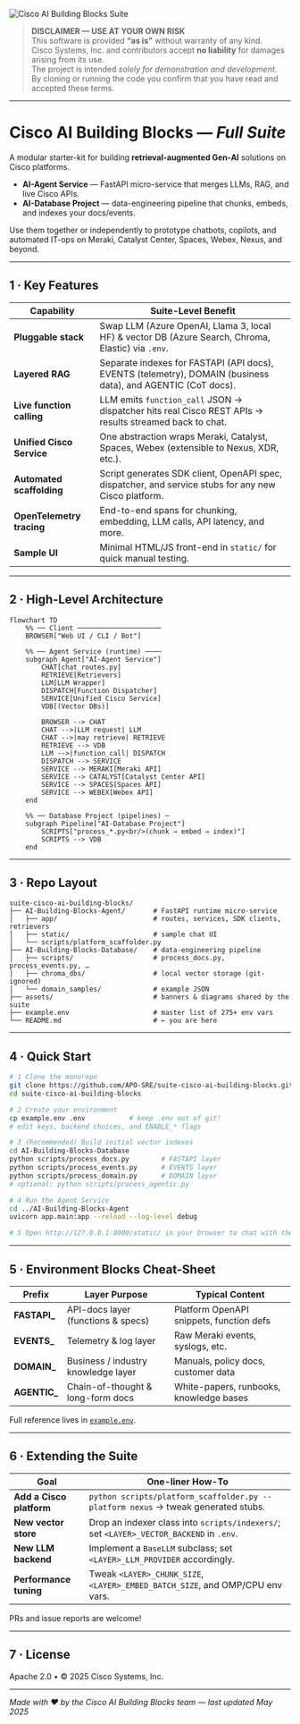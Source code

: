 ![Cisco AI Building Blocks Suite](assets/ai_building_blocks_banner.png)

> **DISCLAIMER — USE AT YOUR OWN RISK**  
> This software is provided **“as is”** without warranty of any kind.  
> Cisco Systems, Inc. and contributors accept **no liability** for damages arising from its use.  
> The project is intended *solely for demonstration and development*.  
> By cloning or running the code you confirm that you have read and accepted these terms.

---

# Cisco AI Building Blocks — *Full Suite*

A modular starter-kit for building **retrieval-augmented Gen-AI** solutions on Cisco platforms.

* **AI-Agent Service** — FastAPI micro-service that merges LLMs, RAG, and live Cisco APIs.  
* **AI-Database Project** — data-engineering pipeline that chunks, embeds, and indexes your docs/events.

Use them together or independently to prototype chatbots, copilots, and automated IT-ops on Meraki, Catalyst Center, Spaces, Webex, Nexus, and beyond.

---

## 1 · Key Features

| Capability               | Suite-Level Benefit                                                                                           |
| ------------------------ | -------------------------------------------------------------------------------------------------------------- |
| **Pluggable stack**      | Swap LLM (Azure OpenAI, Llama 3, local HF) & vector DB (Azure Search, Chroma, Elastic) via `.env`.             |
| **Layered RAG**          | Separate indexes for FASTAPI (API docs), EVENTS (telemetry), DOMAIN (business data), and AGENTIC (CoT docs).   |
| **Live function calling**| LLM emits `function_call` JSON → dispatcher hits real Cisco REST APIs → results streamed back to chat.         |
| **Unified Cisco Service**| One abstraction wraps Meraki, Catalyst, Spaces, Webex (extensible to Nexus, XDR, etc.).                       |
| **Automated scaffolding**| Script generates SDK client, OpenAPI spec, dispatcher, and service stubs for any new Cisco platform.          |
| **OpenTelemetry tracing**| End-to-end spans for chunking, embedding, LLM calls, API latency, and more.                                    |
| **Sample UI**            | Minimal HTML/JS front-end in `static/` for quick manual testing.                                               |

---

## 2 · High-Level Architecture

```mermaid
flowchart TD
    %% ── Client ─────────────────────
    BROWSER["Web UI / CLI / Bot"]

    %% ── Agent Service (runtime) ────
    subgraph Agent["AI-Agent Service"]
        CHAT[chat_routes.py]
        RETRIEVE[Retrievers]
        LLM[LLM Wrapper]
        DISPATCH[Function Dispatcher]
        SERVICE[Unified Cisco Service]
        VDB[(Vector DBs)]

        BROWSER --> CHAT
        CHAT -->|LLM request| LLM
        CHAT -->|may retrieve| RETRIEVE
        RETRIEVE --> VDB
        LLM -->|function_call| DISPATCH
        DISPATCH --> SERVICE
        SERVICE --> MERAKI[Meraki API]
        SERVICE --> CATALYST[Catalyst Center API]
        SERVICE --> SPACES[Spaces API]
        SERVICE --> WEBEX[Webex API]
    end

    %% ── Database Project (pipelines) ─
    subgraph Pipeline["AI-Database Project"]
        SCRIPTS["process_*.py<br/>(chunk → embed → index)"]
        SCRIPTS --> VDB
    end

````

---

## 3 · Repo Layout

```
suite-cisco-ai-building-blocks/
├── AI-Building-Blocks-Agent/       # FastAPI runtime micro-service
│   ├── app/                        # routes, services, SDK clients, retrievers
│   ├── static/                     # sample chat UI
│   └── scripts/platform_scaffolder.py
├── AI-Building-Blocks-Database/    # data-engineering pipeline
│   ├── scripts/                    # process_docs.py, process_events.py, …
│   ├── chroma_dbs/                 # local vector storage (git-ignored)
│   └── domain_samples/             # example JSON
├── assets/                         # banners & diagrams shared by the suite
├── example.env                     # master list of 275+ env vars
└── README.md                       # ← you are here
```

---

## 4 · Quick Start

```bash
# 1 Clone the monorepo
git clone https://github.com/APO-SRE/suite-cisco-ai-building-blocks.git
cd suite-cisco-ai-building-blocks

# 2 Create your environment
cp example.env .env           # keep .env out of git!
# edit keys, backend choices, and ENABLE_* flags

# 3 (Recommended) Build initial vector indexes
cd AI-Building-Blocks-Database
python scripts/process_docs.py        # FASTAPI layer
python scripts/process_events.py      # EVENTS layer
python scripts/process_domain.py      # DOMAIN layer
# optional: python scripts/process_agentic.py

# 4 Run the Agent Service
cd ../AI-Building-Blocks-Agent
uvicorn app.main:app --reload --log-level debug

# 5 Open http://127.0.0.1:8000/static/ in your browser to chat with the agent
```

---

## 5 · Environment Blocks Cheat-Sheet

| Prefix        | Layer Purpose                       | Typical Content                          |
| ------------- | ----------------------------------- | ---------------------------------------- |
| **FASTAPI\_** | API-docs layer (functions & specs)  | Platform OpenAPI snippets, function defs |
| **EVENTS\_**  | Telemetry & log layer               | Raw Meraki events, syslogs, etc.         |
| **DOMAIN\_**  | Business / industry knowledge layer | Manuals, policy docs, customer data      |
| **AGENTIC\_** | Chain-of-thought & long-form docs   | White-papers, runbooks, knowledge bases  |

Full reference lives in [`example.env`](example.env).

---

## 6 · Extending the Suite

| Goal                     | One-liner How-To                                                                        |
| ------------------------ | --------------------------------------------------------------------------------------- |
| **Add a Cisco platform** | `python scripts/platform_scaffolder.py --platform nexus` → tweak generated stubs.       |
| **New vector store**     | Drop an indexer class into `scripts/indexers/`; set `<LAYER>_VECTOR_BACKEND` in `.env`. |
| **New LLM backend**      | Implement a `BaseLLM` subclass; set `<LAYER>_LLM_PROVIDER` accordingly.                 |
| **Performance tuning**   | Tweak `<LAYER>_CHUNK_SIZE`, `<LAYER>_EMBED_BATCH_SIZE`, and OMP/CPU env vars.           |

PRs and issue reports are welcome!

---

## 7 · License

Apache 2.0 • © 2025 Cisco Systems, Inc.

---

*Made with ❤️ by the Cisco AI Building Blocks team — last updated May 2025*
